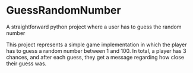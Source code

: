 # GuessRandomNumber
A straightforward python project where a user has to guess the random number 


This project represents a simple game implementation in which the player has to guess a random number between 1 and 100. In total, a player has 3 chances, and after each guess, they get a message regarding how close their guess was. 

